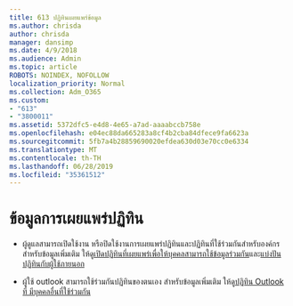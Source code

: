 ```yaml
---
title: 613 ปฏิทินเผยแพร่ข้อมูล
ms.author: chrisda
author: chrisda
manager: dansimp
ms.date: 4/9/2018
ms.audience: Admin
ms.topic: article
ROBOTS: NOINDEX, NOFOLLOW
localization_priority: Normal
ms.collection: Adm_O365
ms.custom:
- "613"
- "3800011"
ms.assetid: 5372dfc5-e4d8-4e65-a7ad-aaaabccb758e
ms.openlocfilehash: e04ec88da665283a8cf4b2cba84dfece9fa6623a
ms.sourcegitcommit: 5fb7a4b28859690020efdea630d03e70cc0e6334
ms.translationtype: MT
ms.contentlocale: th-TH
ms.lasthandoff: 06/28/2019
ms.locfileid: "35361512"
---
```

# <a name="calendar-publishing-information"></a>ข้อมูลการเผยแพร่ปฏิทิน

- ผู้ดูแลสามารถเปิดใช้งาน หรือปิดใช้งานการเผยแพร่ปฏิทินและปฏิทินที่ใช้ร่วมกันสำหรับองค์กร สำหรับข้อมูลเพิ่มเติม ให้ดู[เปิดปฏิทินที่เผยแพร่เพื่อให้บุคคลสามารถใช้ข้อมูลร่วมกัน](https://support.office.com/article/EB432E21-AAF0-466B-BF85-CEFEC0C7C4FC)และ[แบ่งปันปฏิทินกับผู้ใช้ภายนอก](https://support.office.com/article/FB00DD4E-2D5F-4E8D-8FF4-94B2CF002BDD)

- ผู้ใช้ outlook สามารถใช้ร่วมกันปฏิทินของตนเอง สำหรับข้อมูลเพิ่มเติม ให้ดู[ปฏิทิน Outlook ที่ มีบุคคลอื่นที่ใช้ร่วมกัน](https://support.office.com/article/353ed2c1-3ec5-449d-8c73-6931a0adab88)
